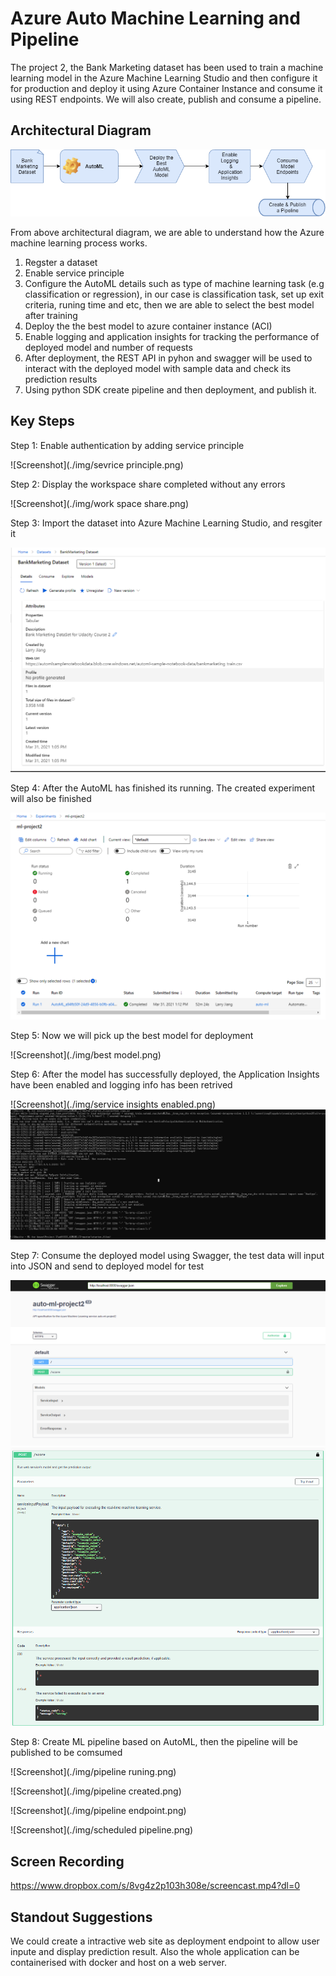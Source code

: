 
# Azure Auto Machine Learning and Pipeline

The project 2, the Bank Marketing dataset has been used to train a machine learning model in the  Azure Machine Learning Studio and then configure it for production and deploy it using Azure Container Instance and consume it using REST endpoints. We will also create, publish and consume a pipeline.

## Architectural Diagram
![Screenshot](./img/architecture.png)

From above architectural diagram, we are able to understand how the Azure machine learning process works.

1. Regster a dataset
2. Enable service principle
3. Configure the AutoML details such as type of machine learning task (e.g classification or regression), in our case
is classification task, set up exit criteria, runing time and etc, then we are able to select the best model after training
4. Deploy the the best model to azure container instance (ACI)
5. Enable logging and application insights for tracking the performance of deployed model and number of requests
6. After deployment, the REST API in pyhon and swagger will be used to interact with the deployed model with sample data and check its prediction results
7. Using python SDK create pipeline and then deployment, and publish it.
## Key Steps
Step 1: Enable authentication by adding service principle

![Screenshot](./img/sevrice principle.png)

Step 2: Display the workspace share completed without any errors

![Screenshot](./img/work space share.png)

Step 3: Import the dataset into Azure Machine Learning Studio, and resgiter it

![Screenshot](./img/dataset.png)

Step 4: After the AutoML has finished its running. The created experiment will also be finished

![Screenshot](./img/experiment.png) 

Step 5: Now we will pick up the best model for deployment

![Screenshot](./img/best model.png)

Step 6: After the model has successfully deployed, the Application Insights have been enabled and logging info has been retrived

![Screenshot](./img/service insights enabled.png)
![Screenshot](./img/logs.png)

Step 7: Consume the deployed model using Swagger, the test data will input into JSON and send to deployed model for test

![Screenshot](./img/swagger-HOST.png)
![Screenshot](./img/swagger.png)

Step 8: Create ML pipeline based on AutoML, then the pipeline will be published to be comsumed

![Screenshot](./img/pipeline runing.png)

![Screenshot](./img/pipeline created.png)

![Screenshot](./img/pipeline endpoint.png)

![Screenshot](./img/scheduled pipeline.png)

## Screen Recording
https://www.dropbox.com/s/8vg4z2p103h308e/screencast.mp4?dl=0

## Standout Suggestions
We could create a intractive web site as deployment endpoint to allow user inpute and display prediction result. Also the 
whole application can be containerised with docker and host on a web server.


